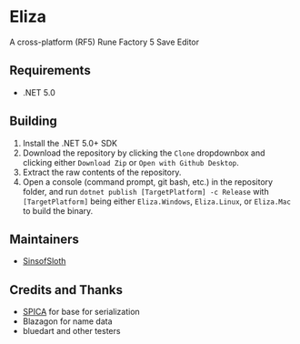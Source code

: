 # Eliza
 A cross-platform (RF5) Rune Factory 5 Save Editor

## Requirements
- .NET 5.0

## Building
1. Install the .NET 5.0+ SDK
2. Download the repository by clicking the ``Clone`` dropdownbox and clicking either ``Download Zip`` or ``Open with Github Desktop``.
3. Extract the raw contents of the repository. 
4. Open a console (command prompt, git bash, etc.) in the repository folder, and run ``dotnet publish [TargetPlatform] -c Release`` with ``[TargetPlatform]`` being either ``Eliza.Windows``, ``Eliza.Linux``, or ``Eliza.Mac`` to build the binary.
 
## Maintainers
- [SinsofSloth](https://github.com/SinsofSloth)

## Credits and Thanks
- [SPICA](https://github.com/gdkchan/SPICA) for base for serialization
- Blazagon for name data
- bluedart and other testers
